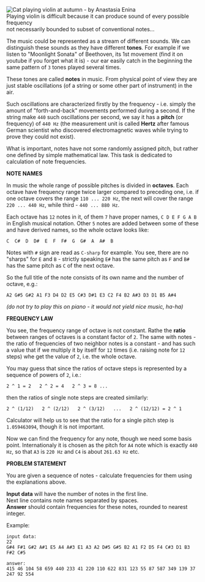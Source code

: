 <div class="centered hint">
	<img alt="Cat playing violin at autumn - by Anastasia Enina"
			title="Cat playing violin at autumn - by Anastasia Enina"
			src="http://s30.postimg.org/dtmcfj6gx/cat_violin.png"/><br/>
	<span>Playing violin is difficult because it can produce sound of every possible frequency</span><br/>
	<span>not necessarily bounded to subset of conventional notes...</span>
</div>

The music could be represented as a stream of different sounds. We can distinguish these sounds as they have different
**tones**. For example if we listen to "Moonlight Sonata" of Beethoven, its 1st movement (find it on youtube if you
forget what it is) - our ear easily catch in the beginning the same pattern of `3` tones played several times.

These tones are called **notes** in music. From physical point of view they are just stable oscillations (of a string
or some other part of instrument) in the air.

Such oscillations are characterized firstly by the frequency - i.e. simply the amount of "forth-and-back" movements
performed during a second. If the string make `440` such oscillations per second, we say it has a **pitch** (or
frequency) of `440 Hz` (the measurement unit is called **Hertz** after famous German scientist who discovered
electromagnetic waves while trying to prove they could not exist).

What is important, notes have not some randomly assigned pitch, but rather one defined by simple mathematical law. This
task is dedicated to calculation of note frequencies.

**NOTE NAMES**

In music the whole range of possible pitches is divided in **octaves**. Each octave have frequency range twice larger
compared to preceding one, i.e. if one octave covers the range `110 ... 220 Hz`, the next will cover the range
`220 ... 440 Hz`, while third - `440 ... 880 Hz`.

Each octave has `12` notes in it, of them `7` have proper names, `C D E F G A B` in English musical notation. Other
`5` notes are added between some of these and have derived names, so the whole octave looks like:

    C  C#  D  D#  E  F  F#  G  G#  A  A#  B

Notes with `#` sign are read as `C-sharp` for example. You see, there are no "sharps" for `E` and `B` - strictly
speaking `E#` has the same pitch as `F` and `B#` has the same pitch as `C` of the next octave.

So the full title of the note consists of its own name and the number of octave, e.g.:

    A2 G#5 G#2 A1 F3 D4 D2 E5 C#3 D#1 E3 C2 F4 B2 A#3 D3 D1 B5 A#4

*(do not try to play this on piano - it would not yield nice music, ha-ha)*

**FREQUENCY LAW**

You see, the frequency range of octave is not constant. Rathe the **ratio** between ranges of octaves is a constant
factor of `2`. The same with notes - the ratio of frequencies of two neighbor notes is a constant - and has such a
value that if we multiply it by itself for `12` times (i.e. raising note for `12` steps) whe get the value of `2`,
i.e. the whole octave.

You may guess that since the ratios of octave steps is represented by a sequence of powers of `2`, i.e.:

    2 ^ 1 = 2   2 ^ 2 = 4   2 ^ 3 = 8 ...

then the ratios of single note steps are created similarly:

    2 ^ (1/12)   2 ^ (2/12)   2 ^ (3/12)   ...   2 ^ (12/12) = 2 ^ 1

Calculator will help us to see that the ratio for a single pitch step is `1.059463094`, though it is not important.

Now we can find the frequency for any note, though we need some basis point. Internationaly it is chosen as the
pitch for `A4` note which is exactly `440 Hz`, so that `A3` is `220 Hz` and `C4` is about `261.63 Hz` etc.

**PROBLEM STATEMENT**

You are given a sequence of notes - calculate frequencies for them using the explanations above.

**Input data** will have the number of notes in the first line.  
Next line contains note names separated by spaces.  
**Answer** should contain frequencies for these notes, rounded to nearest integer.

Example:

    input data:
	22
    G#4 F#1 G#2 A#1 E5 A4 A#3 E1 A3 A2 D#5 G#5 B2 A1 F2 D5 F4 C#3 D1 B3 F#2 C#5

    answer:
	415 46 104 58 659 440 233 41 220 110 622 831 123 55 87 587 349 139 37 247 92 554
